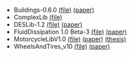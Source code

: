 * Buildings-0.6.0 [(file)](libraries/Buildings-0.6.0.zip) [(paper)](papers/0042/0042_FI.pdf)
* ComplexLib [(file)](libraries/ComplexLib.mo)
* DESLib-1.2 [(file)](libraries/DESLib-1.2.zip) [(paper)](papers/0104/0104_FI.pdf)
* FluidDissipation 1.0 Beta-3 [(file)](libraries/FluidDissipation-1.0-Beta-3) [(paper)](papers/0012/0012_FI.pdf)
* MotorcycleLibV1.0 [(file)](libraries/MotorcycleLibV1.0.rar) [(paper)](papers/0030/0030_FI.pdf) [(thesis)](libraries/Thesis_MotorcycleLib.pdf)
* WheelsAndTires_v10 [(file)](libraries/WheelsAndTires_v10.zip) [(paper)](papers/0029/0029_FI.pdf)

